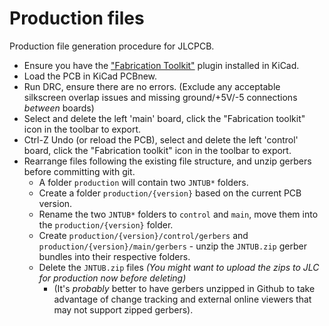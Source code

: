 # Production files

Production file generation procedure for JLCPCB.

- Ensure you have the ["Fabrication Toolkit"](https://github.com/bennymeg/JLC-Plugin-for-KiCad) plugin installed in KiCad.
- Load the PCB in KiCad PCBnew.
- Run DRC, ensure there are no errors. (Exclude any acceptable silkscreen overlap issues and missing ground/+5V/-5 connections _between_ boards)
- Select and delete the left 'main' board, click the "Fabrication toolkit" icon in the toolbar to export.
- Ctrl-Z Undo (or reload the PCB), select and delete the left 'control' board, click the "Fabrication toolkit" icon in the toolbar to export.
- Rearrange files following the existing file structure, and unzip gerbers before committing with git.
  - A folder `production` will contain two `JNTUB*` folders.
  - Create a folder `production/{version}` based on the current PCB version.
  - Rename the two `JNTUB*` folders to `control` and `main`, move them into the `production/{version}` folder.
  - Create `production/{version}/control/gerbers` and `production/{version}/main/gerbers` - unzip the `JNTUB.zip` 
    gerber bundles into their respective folders.
  - Delete the `JNTUB.zip` files _(You might want to upload the zips to JLC for production now before deleting)_
    - (It's _probably_ better to have gerbers unzipped in Github to take advantage of change tracking and external online viewers that may not support zipped gerbers).

